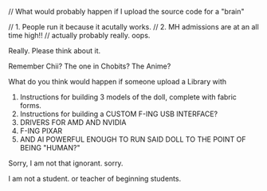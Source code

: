 // What would probably happen if I upload the source code for a "brain"

// 1. People run it because it acutally works.
// 2. MH admissions are at an all time high!!
// actually probably really. oops.

Really. Please think about it.

Remember Chii? The one in Chobits? The Anime?

What do you think would happen if someone upload a Library with

1. Instructions for building 3 models of the doll, complete with fabric forms.
2. Instructions for building a CUSTOM F-ING USB INTERFACE?
3. DRIVERS FOR AMD AND NVIDIA
4. F-ING PIXAR
5. AND AI POWERFUL ENOUGH TO RUN SAID DOLL TO THE POINT OF BEING "HUMAN?"

Sorry, I am not that ignorant.
sorry.

I am not a student.
or teacher of beginning students.
